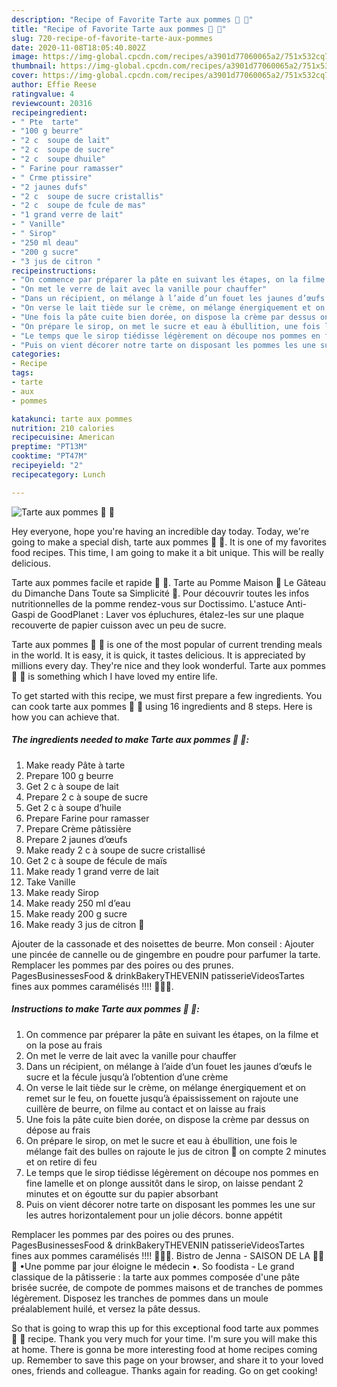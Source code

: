 ```yaml
---
description: "Recipe of Favorite Tarte aux pommes 🍎 🍏"
title: "Recipe of Favorite Tarte aux pommes 🍎 🍏"
slug: 720-recipe-of-favorite-tarte-aux-pommes
date: 2020-11-08T18:05:40.802Z
image: https://img-global.cpcdn.com/recipes/a3901d77060065a2/751x532cq70/tarte-aux-pommes-🍎-🍏-photo-principale-de-la-recette.jpg
thumbnail: https://img-global.cpcdn.com/recipes/a3901d77060065a2/751x532cq70/tarte-aux-pommes-🍎-🍏-photo-principale-de-la-recette.jpg
cover: https://img-global.cpcdn.com/recipes/a3901d77060065a2/751x532cq70/tarte-aux-pommes-🍎-🍏-photo-principale-de-la-recette.jpg
author: Effie Reese
ratingvalue: 4
reviewcount: 20316
recipeingredient:
- " Pte  tarte"
- "100 g beurre"
- "2 c  soupe de lait"
- "2 c  soupe de sucre"
- "2 c  soupe dhuile"
- " Farine pour ramasser"
- " Crme ptissire"
- "2 jaunes dufs"
- "2 c  soupe de sucre cristallis"
- "2 c  soupe de fcule de mas"
- "1 grand verre de lait"
- " Vanille"
- " Sirop"
- "250 ml deau"
- "200 g sucre"
- "3 jus de citron "
recipeinstructions:
- "On commence par préparer la pâte en suivant les étapes, on la filme et on la pose au frais"
- "On met le verre de lait avec la vanille pour chauffer"
- "Dans un récipient, on mélange à l’aide d’un fouet les jaunes d’œufs le sucre et la fécule jusqu’à l’obtention d’une crème"
- "On verse le lait tiède sur le crème, on mélange énergiquement et on remet sur le feu, on fouette jusqu’à épaississement on rajoute une cuillère de beurre, on filme au contact et on laisse au frais"
- "Une fois la pâte cuite bien dorée, on dispose la crème par dessus on dépose au frais"
- "On prépare le sirop, on met le sucre et eau à ébullition, une fois le mélange fait des bulles on rajoute le jus de citron 🍋 on compte 2 minutes et on retire di feu"
- "Le temps que le sirop tiédisse légèrement on découpe nos pommes en fine lamelle et on plonge aussitôt dans le sirop, on laisse pendant 2 minutes et on égoutte sur du papier absorbant"
- "Puis on vient décorer notre tarte on disposant les pommes les une sur les autres horizontalement pour un jolie décors. bonne appétit"
categories:
- Recipe
tags:
- tarte
- aux
- pommes

katakunci: tarte aux pommes 
nutrition: 210 calories
recipecuisine: American
preptime: "PT13M"
cooktime: "PT47M"
recipeyield: "2"
recipecategory: Lunch

---
```



![Tarte aux pommes 🍎 🍏](https://img-global.cpcdn.com/recipes/a3901d77060065a2/751x532cq70/tarte-aux-pommes-🍎-🍏-photo-principale-de-la-recette.jpg)

Hey everyone, hope you're having an incredible day today. Today, we're going to make a special dish, tarte aux pommes 🍎 🍏. It is one of my favorites food recipes. This time, I am going to make it a bit unique. This will be really delicious.

Tarte aux pommes facile et rapide 🍏 🍎. Tarte au Pomme Maison 🍎 Le Gâteau du Dimanche Dans Toute sa Simplicité 💯. Pour découvrir toutes les infos nutritionnelles de la pomme rendez-vous sur Doctissimo. L&#39;astuce Anti-Gaspi de GoodPlanet : Laver vos épluchures, étalez-les sur une plaque recouverte de papier cuisson avec un peu de sucre.

Tarte aux pommes 🍎 🍏 is one of the most popular of current trending meals in the world. It is easy, it is quick, it tastes delicious. It is appreciated by millions every day. They're nice and they look wonderful. Tarte aux pommes 🍎 🍏 is something which I have loved my entire life.


To get started with this recipe, we must first prepare a few ingredients. You can cook tarte aux pommes 🍎 🍏 using 16 ingredients and 8 steps. Here is how you can achieve that.

<!--inarticleads1-->

##### The ingredients needed to make Tarte aux pommes 🍎 🍏:

1. Make ready  Pâte à tarte
1. Prepare 100 g beurre
1. Get 2 c à soupe de lait
1. Prepare 2 c à soupe de sucre
1. Get 2 c à soupe d’huile
1. Prepare  Farine pour ramasser
1. Prepare  Crème pâtissière
1. Prepare 2 jaunes d’œufs
1. Make ready 2 c à soupe de sucre cristallisé
1. Get 2 c à soupe de fécule de maïs
1. Make ready 1 grand verre de lait
1. Take  Vanille
1. Make ready  Sirop
1. Make ready 250 ml d’eau
1. Make ready 200 g sucre
1. Make ready 3 jus de citron 🍋


Ajouter de la cassonade et des noisettes de beurre. Mon conseil : Ajouter une pincée de cannelle ou de gingembre en poudre pour parfumer la tarte. Remplacer les pommes par des poires ou des prunes. PagesBusinessesFood &amp; drinkBakeryTHEVENIN patisserieVideosTartes fines aux pommes caramélisés !!!! 🍏🔥🍎. 

<!--inarticleads2-->

##### Instructions to make Tarte aux pommes 🍎 🍏:

1. On commence par préparer la pâte en suivant les étapes, on la filme et on la pose au frais
1. On met le verre de lait avec la vanille pour chauffer
1. Dans un récipient, on mélange à l’aide d’un fouet les jaunes d’œufs le sucre et la fécule jusqu’à l’obtention d’une crème
1. On verse le lait tiède sur le crème, on mélange énergiquement et on remet sur le feu, on fouette jusqu’à épaississement on rajoute une cuillère de beurre, on filme au contact et on laisse au frais
1. Une fois la pâte cuite bien dorée, on dispose la crème par dessus on dépose au frais
1. On prépare le sirop, on met le sucre et eau à ébullition, une fois le mélange fait des bulles on rajoute le jus de citron 🍋 on compte 2 minutes et on retire di feu
1. Le temps que le sirop tiédisse légèrement on découpe nos pommes en fine lamelle et on plonge aussitôt dans le sirop, on laisse pendant 2 minutes et on égoutte sur du papier absorbant
1. Puis on vient décorer notre tarte on disposant les pommes les une sur les autres horizontalement pour un jolie décors. bonne appétit


Remplacer les pommes par des poires ou des prunes. PagesBusinessesFood &amp; drinkBakeryTHEVENIN patisserieVideosTartes fines aux pommes caramélisés !!!! 🍏🔥🍎. Bistro de Jenna - SAISON DE LA 🍏🍎🍏 •Une pomme par jour éloigne le médecin •. So foodista - Le grand classique de la pâtisserie : la tarte aux pommes composée d&#39;une pâte brisée sucrée, de compote de pommes maisons et de tranches de pommes légèrement. Disposez les tranches de pommes dans un moule préalablement huilé, et versez la pâte dessus. 

So that is going to wrap this up for this exceptional food tarte aux pommes 🍎 🍏 recipe. Thank you very much for your time. I'm sure you will make this at home. There is gonna be more interesting food at home recipes coming up. Remember to save this page on your browser, and share it to your loved ones, friends and colleague. Thanks again for reading. Go on get cooking!
